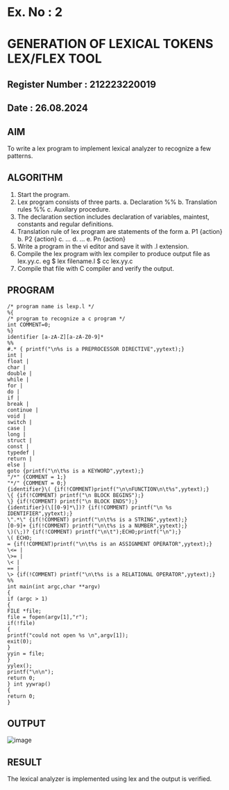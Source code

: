 # Ex. No : 2	
# GENERATION OF LEXICAL TOKENS LEX/FLEX TOOL
## Register Number : 212223220019
## Date : 26.08.2024

## AIM   
To write a lex program to implement lexical analyzer to recognize a few patterns.

## ALGORITHM
1.	Start the program.
2.	Lex program consists of three parts.
    a.	Declaration %%
    b.	Translation rules %%
    c.	Auxilary procedure.
3.	The declaration section includes declaration of variables, maintest, constants and regular definitions.
4.	Translation rule of lex program are statements of the form
    a.	P1 {action}
    b.	P2 {action}
    c.	…
    d.	…
    e.	Pn {action}
5.	Write a program in the vi editor and save it with .l extension.
6.	Compile the lex program with lex compiler to produce output file as lex.yy.c. eg $ lex filename.l $ cc lex.yy.c
7.	Compile that file with C compiler and verify the output.

## PROGRAM
```
/* program name is lexp.l */
%{
/* program to recognize a c program */
int COMMENT=0;
%}
identifier [a-zA-Z][a-zA-Z0-9]*
%%
#.* { printf("\n%s is a PREPROCESSOR DIRECTIVE",yytext);}
int |
float |
char |
double |
while |
for |
do |
if |
break |
continue |
void |
switch |
case |
long |
struct |
const |
typedef |
return |
else |
goto {printf("\n\t%s is a KEYWORD",yytext);}
"/*" {COMMENT = 1;}
"*/" {COMMENT = 0;}
{identifier}\( {if(!COMMENT)printf("\n\nFUNCTION\n\t%s",yytext);}
\{ {if(!COMMENT) printf("\n BLOCK BEGINS");}
\} {if(!COMMENT) printf("\n BLOCK ENDS");}
{identifier}(\[[0-9]*\])? {if(!COMMENT) printf("\n %s IDENTIFIER",yytext);}
\".*\" {if(!COMMENT) printf("\n\t%s is a STRING",yytext);}
[0-9]+ {if(!COMMENT) printf("\n\t%s is a NUMBER",yytext);}
\)(\;)? {if(!COMMENT) printf("\n\t");ECHO;printf("\n");}
\( ECHO;
= {if(!COMMENT)printf("\n\t%s is an ASSIGNMENT OPERATOR",yytext);}
\<= |
\>= |
\< |
== |
\> {if(!COMMENT) printf("\n\t%s is a RELATIONAL OPERATOR",yytext);}
%%
int main(int argc,char **argv)
{
if (argc > 1)
{
FILE *file;
file = fopen(argv[1],"r");
if(!file)
{
printf("could not open %s \n",argv[1]);
exit(0);
}
yyin = file;
}
yylex();
printf("\n\n");
return 0;
} int yywrap()
{
return 0;
}
```

## OUTPUT
![image](https://github.com/user-attachments/assets/ceaccbd9-4d7f-4b64-b71b-bdf1af7967e0)


## RESULT
The lexical analyzer is implemented using lex and the output is verified.
